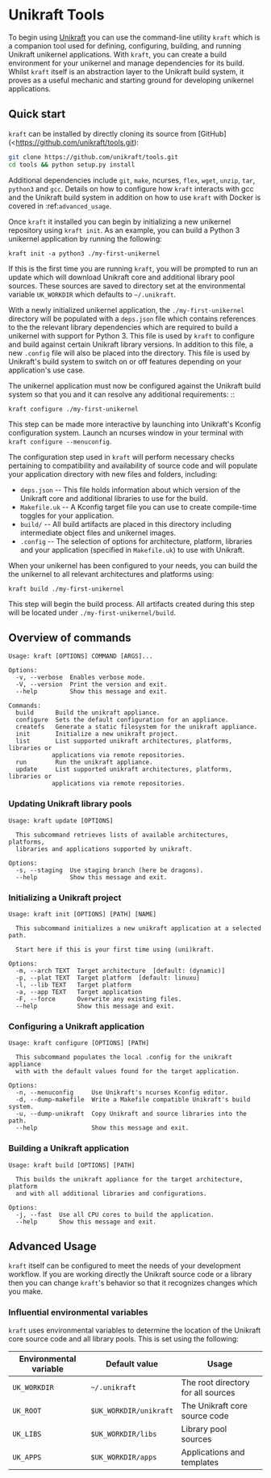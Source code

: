 # Unikraft Tools 

To begin using [Unikraft](https://unikraft.org>) you can use the command-line
utility `kraft`  which is a companion tool used for defining, configuring,
building, and running Unikraft unikernel applications.  With `kraft`, you can
create a build environment for your unikernel and manage dependencies for its
build.  Whilst `kraft` itself is an abstraction layer to the Unikraft build
system, it proves as a useful mechanic and starting ground for developing
unikernel applications.

## Quick start

`kraft` can be installed by directly cloning its source from [GitHub](<https://github.com/unikraft/tools.git):

```bash
git clone https://github.com/unikraft/tools.git
cd tools && python setup.py install
```

Additional dependencies include `git`, `make`, ncurses, `flex`, `wget`,
`unzip`, `tar`, `python3` and `gcc`.  Details on how to configure how
`kraft` interacts with gcc and the Unikraft build system in addition on how
to use `kraft` with Docker is covered in :ref:`advanced_usage`.

Once `kraft` it installed you can begin by initializing a new unikernel
repository using `kraft init`.  As an example, you can build a Python 3
unikernel application by running the following:

    kraft init -a python3 ./my-first-unikernel

If this is the first time you are running `kraft`, you will be prompted to run
an update which will download Unikraft core and additional library pool sources.
These sources are saved to directory set at the environmental variable
`UK_WORKDIR` which defaults to `~/.unikraft`.

With a newly initialized unikernel application, the `./my-first-unikernel`
directory  will be populated with a `deps.json` file which contains references
to the the relevant library dependencies which are required to build a unikernel
with support for Python 3.  This file is used by `kraft` to configure and
build  against certain Unikraft library versions.  In addition to this file, a
new `.config` file will also be placed into the directory.  This file is used
by Unikraft's build system to switch on or off features depending on your
application's use case.

The unikernel application must now be configured against the Unikraft build
system so that you and it can resolve any additional requirements: ::

    kraft configure ./my-first-unikernel

This step can be made more interactive by launching into Unikraft's Kconfig
configuration system.  Launch an ncurses window in your terminal with
`kraft configure --menuconfig`.

The configuration step used in `kraft` will perform necessary checks
pertaining to compatibility and availability of source code and will populate
your application directory with new files and folders, including:

  * `deps.json` -- This file holds information about which version of the
    Unikraft core and additional libraries to use for the build.
  * `Makefile.uk` -- A Kconfig target file you can use to create compile-time
    toggles for your application. 
  * `build/` -- All build artifacts are placed in this directory including 
    intermediate object files and unikernel images.
  * `.config` -- The selection of options for architecture, platform,
    libraries and your application (specified in `Makefile.uk`) to use with
    Unikraft.

When your unikernel has been configured to your needs, you can build the
the unikernel to all relevant architectures and platforms using:

    kraft build ./my-first-unikernel

This step will begin the build process.  All artifacts created during this step
will be located under `./my-first-unikernel/build`.

## Overview of commands

    Usage: kraft [OPTIONS] COMMAND [ARGS]...

    Options:
      -v, --verbose  Enables verbose mode.
      -V, --version  Print the version and exit.
      --help         Show this message and exit.

    Commands:
      build      Build the unikraft appliance.
      configure  Sets the default configuration for an appliance.
      createfs   Generate a static filesystem for the unikraft appliance.
      init       Initialize a new unikraft project.
      list       List supported unikraft architectures, platforms, libraries or
                applications via remote repositories.
      run        Run the unikraft appliance.
      update     List supported unikraft architectures, platforms, libraries or
                applications via remote repositories.

### Updating Unikraft library pools

    Usage: kraft update [OPTIONS]

      This subcommand retrieves lists of available architectures, platforms,
      libraries and applications supported by unikraft.

    Options:
      -s, --staging  Use staging branch (here be dragons).
      --help         Show this message and exit.


### Initializing a Unikraft project

    Usage: kraft init [OPTIONS] [PATH] [NAME]

      This subcommand initializes a new unikraft application at a selected path.

      Start here if this is your first time using (uni)kraft.

    Options:
      -m, --arch TEXT  Target architecture  [default: (dynamic)]
      -p, --plat TEXT  Target platform  [default: linuxu]
      -l, --lib TEXT   Target platform
      -a, --app TEXT   Target application
      -F, --force      Overwrite any existing files.
      --help           Show this message and exit.


### Configuring a Unikraft application

    Usage: kraft configure [OPTIONS] [PATH]

      This subcommand populates the local .config for the unikraft appliance
      with with the default values found for the target application.

    Options:
      -n, --menuconfig     Use Unikraft's ncurses Kconfig editor.
      -d, --dump-makefile  Write a Makefile compatible Unikraft's build system.
      -u, --dump-unikraft  Copy Unikraft and source libraries into the path.
      --help               Show this message and exit.


### Building a Unikraft application

    Usage: kraft build [OPTIONS] [PATH]

      This builds the unikraft appliance for the target architecture, platform
      and with all additional libraries and configurations.

    Options:
      -j, --fast  Use all CPU cores to build the application.
      --help      Show this message and exit.

## Advanced Usage

`kraft` itself can be configured to meet the needs of your development
workflow.  If you are working directly the Unikraft source code or a library
then you can change `kraft`'s behavior so that it recognizes changes which
you make.

### Influential environmental variables

`kraft` uses environmental variables to determine the location of the Unikraft
core source code and all library pools.  This is set using the following:

| Environmental variable | Default value          | Usage                              |
|------------------------|------------------------|------------------------------------|
| `UK_WORKDIR`           | `~/.unikraft`          | The root directory for all sources |
| `UK_ROOT`              | `$UK_WORKDIR/unikraft` | The Unikraft core source code      |
| `UK_LIBS`              | `$UK_WORKDIR/libs`     | Library pool sources               |
| `UK_APPS`              | `$UK_WORKDIR/apps`     | Applications and templates         |